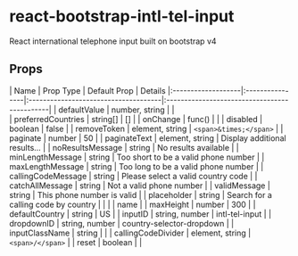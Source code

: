 # react-bootstrap-intl-tel-input
React international telephone input built on bootstrap v4

## Props

| Name               | Prop Type       | Default Prop                         | Details
|:-------------------|:----------------|:-------------------------------------|:---------------------------------------------| | defaultValue       | number, string  |                                      |                                              
| preferredCountries | string[]        | []                                   |
| onChange           | func()          |                                      |
| disabled           | boolean         | false                                |
| removeToken        | element, string | `<span>&times;</span>`               |
| paginate           | number          | 50                                   |
| paginateText       | element, string | Display additional results...        |
| noResultsMessage   | string          | No results available                 |
| minLengthMessage   | string          | Too short to be a valid phone number |
| maxLengthMessage   | string          | Too long to be a valid phone number  |
| callingCodeMessage | string          | Please select a valid country code   |
| catchAllMessage    | string          | Not a valid phone number             |
| validMessage       | string          | This phone number is valid           |
| placeholder        | string          | Search for a calling code by country |
|                    |                 | name                                 |
| maxHeight          | number          | 300                                  |
| defaultCountry     | string          | US                                   |
| inputID            | string, number  | intl-tel-input                       |
| dropdownID         | string, number  | country-selector-dropdown            |
| inputClassName     | string          |                                      |
| callingCodeDivider | element, string | `<span>/</span>`                     |
| reset              | boolean         |                                      |
